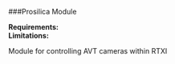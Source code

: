 ###Prosilica Module

**Requirements:**  
**Limitations:**  

Module for controlling AVT cameras within RTXI  
